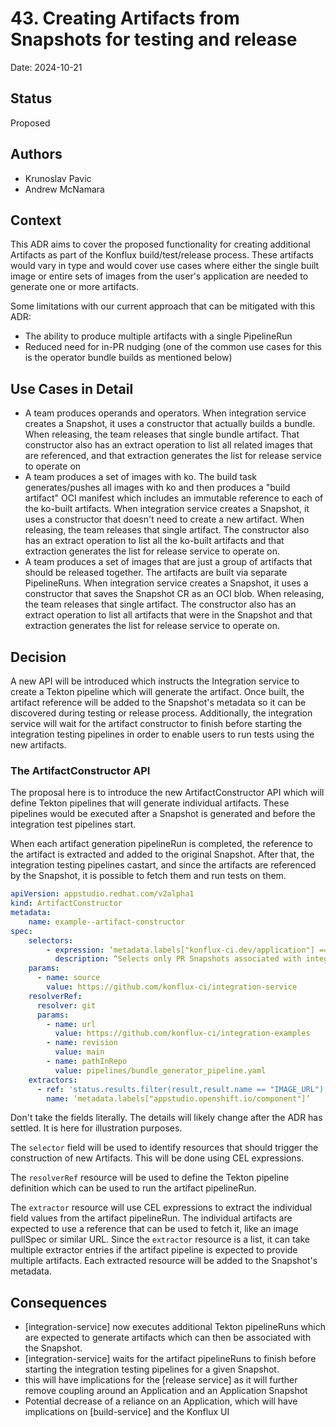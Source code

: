# 43. Creating Artifacts from Snapshots for testing and release

Date: 2024-10-21

## Status

Proposed

## Authors

- Krunoslav Pavic
- Andrew McNamara

## Context

This ADR aims to cover the proposed functionality for creating additional Artifacts as part of the Konflux build/test/release process.
These artifacts would vary in type and would cover use cases where either the single built image or entire sets of images
from the user's application are needed to generate one or more artifacts.

Some limitations with our current approach that can be mitigated with this ADR:
* The ability to produce multiple artifacts with a single PipelineRun
* Reduced need for in-PR nudging (one of the common use cases for this is the operator bundle builds as mentioned below)


## Use Cases in Detail

* A team produces operands and operators. When integration service creates a Snapshot, it uses a constructor that
  actually builds a bundle. When releasing, the team releases that single bundle artifact. That constructor also has an extract
  operation to list all related images that are referenced, and that extraction generates the list for release service to operate on
* A team produces a set of images with ko. The build task generates/pushes all images with ko and then produces a "build artifact"
  OCI manifest which includes an immutable reference to each of the ko-built artifacts. When integration service creates a Snapshot,
  it uses a constructor that doesn't need to create a new artifact. When releasing, the team releases that single artifact.
  The constructor also has an extract operation to list all the ko-built artifacts and that extraction generates the list for release service to operate on.
* A team produces a set of images that are just a group of artifacts that should be released together.
  The artifacts are built via separate PipelineRuns. When integration service creates a Snapshot, it uses a constructor
  that saves the Snapshot CR as an OCI blob. When releasing, the team releases that single artifact.
  The constructor also has an extract operation to list all artifacts that were in the Snapshot and that extraction
  generates the list for release service to operate on.


## Decision

A new API will be introduced which instructs the Integration service to create a Tekton pipeline which will generate the
artifact.
Once built, the artifact reference will be added to the Snapshot's metadata so it can be discovered during testing or release process.
Additionally, the integration service will wait for the artifact constructor to finish before starting the integration testing pipelines
in order to enable users to run tests using the new artifacts.

### The ArtifactConstructor API

The proposal here is to introduce the new ArtifactConstructor API which will define Tekton pipelines that will generate individual artifacts.
These pipelines would be executed after a Snapshot is generated and before the integration test pipelines start.

When each artifact generation pipelineRun is completed, the reference to the artifact is extracted and added to the original Snapshot.
After that, the integration testing pipelines castart, and since the artifacts are referenced by the Snapshot,
it is possible to fetch them and run tests on them.

```yaml
apiVersion: appstudio.redhat.com/v2alpha1
kind: ArtifactConstructor
metadata:
    name: example--artifact-constructor
spec:
    selectors:
        - expression: ‘metadata.labels["konflux-ci.dev/application"] == "integration-service" && metadata.annotations["test.pac.appstudio.openshift.io/event-type"] == "pull_request"’
          description: “Selects only PR Snapshots associated with integration-service”
    params:
      - name: source
        value: https://github.com/konflux-ci/integration-service
    resolverRef:
      resolver: git
      params:
        - name: url
          value: https://github.com/konflux-ci/integration-examples
        - name: revision
          value: main
        - name: pathInRepo
          value: pipelines/bundle_generator_pipeline.yaml
    extractors:
      - ref: 'status.results.filter(result,result.name == "IMAGE_URL")[0].value'
        name: ‘metadata.labels["appstudio.openshift.io/component"]’

```

Don't take the fields literally. The details will likely change after the ADR has settled. It is
here for illustration purposes.

The `selector` field will be used to identify resources that should trigger the construction of new Artifacts. This will be done using CEL expressions.

The `resolverRef` resource will be used to define the Tekton pipeline definition which can be used to run the artifact pipelineRun.

The `extractor` resource will use CEL expressions to extract the individual field values from the artifact pipelineRun.
The individual artifacts are expected to use a reference that can be used to fetch it, like an image pullSpec or similar URL.
Since the `extractor` resource is a list, it can take multiple extractor entries if the artifact pipeline is expected to provide multiple artifacts.
Each extracted resource will be added to the Snapshot's metadata.

## Consequences

- [integration-service] now executes additional Tekton pipelineRuns which are expected to generate artifacts which
  can then be associated with the Snapshot.
- [integration-service] waits for the artifact pipelineRuns to finish before starting the integration testing pipelines
  for a given Snapshot.
- this will have implications for the [release service] as it will further remove coupling around an Application and an Application Snapshot
- Potential decrease of a reliance on an Application, which will have implications on [build-service] and the Konflux UI
